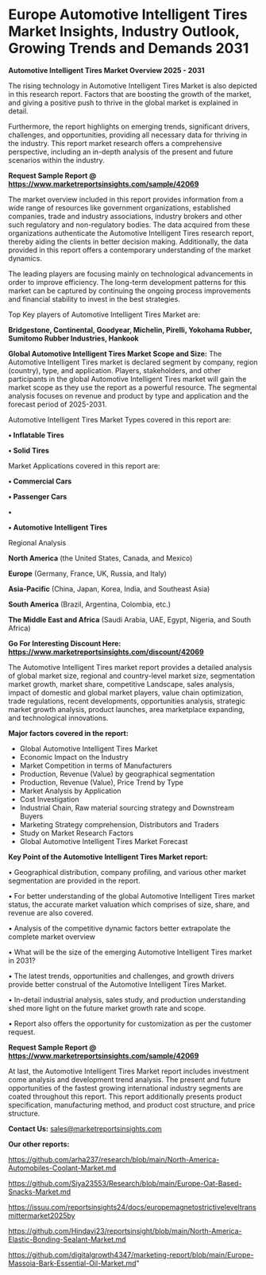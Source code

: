 # Europe Automotive Intelligent Tires Market Insights, Industry Outlook, Growing Trends and Demands 2031

<Strong> Automotive Intelligent Tires Market Overview 2025 - 2031</strong>

The rising technology in Automotive Intelligent Tires Market is also depicted in this research report. Factors that are boosting the growth of the market, and giving a positive push to thrive in the global market is explained in detail.

Furthermore, the report highlights on emerging trends, significant drivers, challenges, and opportunities, providing all necessary data for thriving in the industry. This report market research offers a comprehensive perspective, including an in-depth analysis of the present and future scenarios within the industry.

<strong>Request Sample Report @ <a href=https://www.marketreportsinsights.com/sample/42069>https://www.marketreportsinsights.com/sample/42069</a></strong>

The market overview included in this report provides information from a wide range of resources like government organizations, established companies, trade and industry associations, industry brokers and other such regulatory and non-regulatory bodies. The data acquired from these organizations authenticate the Automotive Intelligent Tires research report, thereby aiding the clients in better decision making. Additionally, the data provided in this report offers a contemporary understanding of the market dynamics.

The leading players are focusing mainly on technological advancements in order to improve efficiency. The long-term development patterns for this market can be captured by continuing the ongoing process improvements and financial stability to invest in the best strategies.

Top Key players of Automotive Intelligent Tires Market are:

<strong>Bridgestone, Continental, Goodyear, Michelin, Pirelli, Yokohama Rubber, Sumitomo Rubber Industries, Hankook</strong>

<strong><b>Global Automotive Intelligent Tires Market Scope and Size:</b></strong>
The Automotive Intelligent Tires market is declared segment by company, region (country), type, and application. Players, stakeholders, and other participants in the global Automotive Intelligent Tires market will gain the market scope as they use the report as a powerful resource. The segmental analysis focuses on revenue and product by type and application and the forecast period of 2025-2031.

Automotive Intelligent Tires Market Types covered in this report are:

<strong>•  Inflatable Tires

•  Solid Tires</strong>

Market Applications covered in this report are:

<strong>•  Commercial Cars

•  Passenger Cars

•  

•  Automotive Intelligent Tires</strong> 

Regional Analysis

<strong>North America</strong> (the United States, Canada, and Mexico)

<strong>Europe</strong> (Germany, France, UK, Russia, and Italy)

<strong>Asia-Pacific</strong> (China, Japan, Korea, India, and Southeast Asia)

<strong>South America</strong> (Brazil, Argentina, Colombia, etc.)

<strong>The Middle East and Africa</strong> (Saudi Arabia, UAE, Egypt, Nigeria, and South Africa)

<strong>Go For Interesting Discount Here: <a href=https://www.marketreportsinsights.com/discount/42069>https://www.marketreportsinsights.com/discount/42069</a></strong>

The Automotive Intelligent Tires market report provides a detailed analysis of global market size, regional and country-level market size, segmentation market growth, market share, competitive Landscape, sales analysis, impact of domestic and global market players, value chain optimization, trade regulations, recent developments, opportunities analysis, strategic market growth analysis, product launches, area marketplace expanding, and technological innovations.

<strong><b>Major factors covered in the report:</b></strong>
<ul>
  <li>Global Automotive Intelligent Tires Market </li>
  <li>Economic Impact on the Industry</li>
  <li>Market Competition in terms of Manufacturers</li>
  <li>Production, Revenue (Value) by geographical segmentation</li>
  <li>Production, Revenue (Value), Price Trend by Type</li>
  <li>Market Analysis by Application</li>
  <li>Cost Investigation</li>
  <li>Industrial Chain, Raw material sourcing strategy and Downstream Buyers</li>
  <li>Marketing Strategy comprehension, Distributors and Traders</li>
  <li>Study on Market Research Factors</li>
  <li>Global Automotive Intelligent Tires Market Forecast</li>
</ul>

<strong><b>Key Point of the Automotive Intelligent Tires Market report:</b></strong>

• Geographical distribution, company profiling, and various other market segmentation are provided in the report.

• For better understanding of the global Automotive Intelligent Tires market status, the accurate market valuation which comprises of size, share, and revenue are also covered.

• Analysis of the competitive dynamic factors better extrapolate the complete market overview

• What will be the size of the emerging Automotive Intelligent Tires market in 2031?

• The latest trends, opportunities and challenges, and growth drivers provide better construal of the Automotive Intelligent Tires Market.

• In-detail industrial analysis, sales study, and production understanding shed more light on the future market growth rate and scope.

• Report also offers the opportunity for customization as per the customer request.

<strong>Request Sample Report @ <a href=https://www.marketreportsinsights.com/sample/42069>https://www.marketreportsinsights.com/sample/42069</a></strong>

At last, the Automotive Intelligent Tires Market report includes investment come analysis and development trend analysis. The present and future opportunities of the fastest growing international industry segments are coated throughout this report. This report additionally presents product specification, manufacturing method, and product cost structure, and price structure.

<strong>Contact Us:</strong>
sales@marketreportsinsights.com

<strong>Our other reports:</strong>

<a href=https://github.com/arha237/research/blob/main/North-America-Automobiles-Coolant-Market.md>https://github.com/arha237/research/blob/main/North-America-Automobiles-Coolant-Market.md</a>

<a href=https://github.com/Siya23553/Research/blob/main/Europe-Oat-Based-Snacks-Market.md>https://github.com/Siya23553/Research/blob/main/Europe-Oat-Based-Snacks-Market.md</a>

<a href=https://issuu.com/reportsinsights24/docs/europemagnetostrictiveleveltransmittermarket2025by>https://issuu.com/reportsinsights24/docs/europemagnetostrictiveleveltransmittermarket2025by</a>

<a href=https://github.com/Hindavi23/reportsinsight/blob/main/North-America-Elastic-Bonding-Sealant-Market.md>https://github.com/Hindavi23/reportsinsight/blob/main/North-America-Elastic-Bonding-Sealant-Market.md</a>

<a href=https://github.com/digitalgrowth4347/marketing-report/blob/main/Europe-Massoia-Bark-Essential-Oil-Market.md>https://github.com/digitalgrowth4347/marketing-report/blob/main/Europe-Massoia-Bark-Essential-Oil-Market.md</a>"
